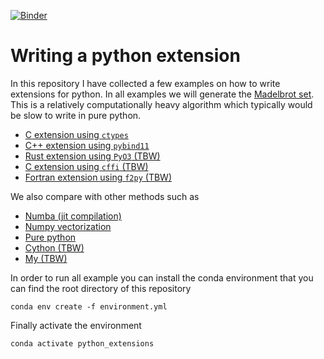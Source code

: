 [![Binder](https://mybinder.org/badge_logo.svg)](https://mybinder.org/v2/gh/finsberg/python_extensions/HEAD?filepath=index.ipynb)

# Writing a python extension

In this repository I have collected a few examples on how to write extensions for python. In all examples we will generate the [Madelbrot set](https://en.wikipedia.org/wiki/Mandelbrot_set). This is a relatively computationally heavy algorithm which typically would be slow to write in pure python.

- [C extension using `ctypes`](ctypes_extension)
- [C++ extension using `pybind11`](pyvind11_extension)
- [Rust extension using `PyO3` (TBW)](https://github.com/PyO3/pyo3)
- [C extension using `cffi` (TBW)](https://cffi.readthedocs.io/en/latest/)
- [Fortran extension using `f2py` (TBW)](https://www.numfys.net/howto/F2PY/)

We also compare with other methods such as 

- [Numba (jit compilation)](jit_compiled_numba)
- [Numpy vectorization](numpy_vectorization)
- [Pure python](pure_python)
- [Cython (TBW)](https://cython.org)
- [My (TBW)](https://github.com/python/mypy/tree/master/mypyc)

In order to run all example you can install the conda environment that you can find the root directory of this repository

```
conda env create -f environment.yml
```

Finally activate the environment

```
conda activate python_extensions
```